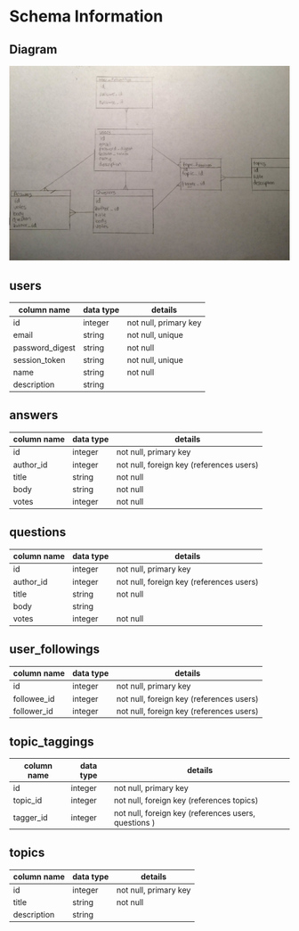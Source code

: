 # Schema Information

## Diagram
![diagram]

[diagram]: ./schema_diagram.png

## users
column name     | data type | details
----------------|-----------|-----------------------
id              | integer   | not null, primary key
email           | string    | not null, unique
password_digest | string    | not null
session_token   | string    | not null, unique
name            | string    | not null
description     | string    |

## answers
column name | data type | details
------------|-----------|-----------------------
id          | integer   | not null, primary key
author_id   | integer   | not null, foreign key (references users)
title       | string    | not null
body        | string    | not null
votes       | integer   | not null

## questions
column name | data type | details
------------|-----------|-----------------------
id          | integer   | not null, primary key
author_id   | integer   | not null, foreign key (references users)
title       | string    | not null
body        | string    |
votes       | integer   | not null

## user_followings
column name | data type | details
------------|-----------|-----------------------
id          | integer   | not null, primary key
followee_id | integer   | not null, foreign key (references users)
follower_id | integer   | not null, foreign key (references users)

## topic_taggings
column name | data type | details
------------|-----------|-----------------------
id          | integer   | not null, primary key
topic_id    | integer   | not null, foreign key (references topics)
tagger_id   | integer   | not null, foreign key (references users, questions )


## topics
column name | data type | details
------------|-----------|-----------------------
id          | integer   | not null, primary key
title       | string    | not null
description | string    |
